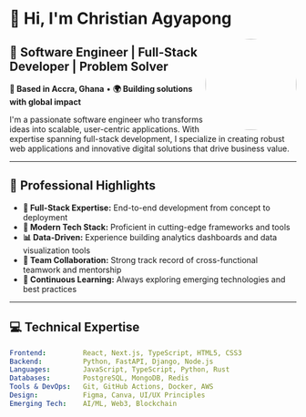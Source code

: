 # 👋 Hi, I'm Christian Agyapong

<img src="https://avatars.githubusercontent.com/ChristianAgyapong" align="right" width="160" style="border-radius:50%">

## 🚀 Software Engineer | Full-Stack Developer | Problem Solver

**📍 Based in Accra, Ghana** • **🌍 Building solutions with global impact**

I'm a passionate software engineer who transforms ideas into scalable, user-centric applications. With expertise spanning full-stack development, I specialize in creating robust web applications and innovative digital solutions that drive business value.

---

## 🎯 Professional Highlights

- **💼 Full-Stack Expertise:** End-to-end development from concept to deployment
- **🔧 Modern Tech Stack:** Proficient in cutting-edge frameworks and tools
- **📊 Data-Driven:** Experience building analytics dashboards and data visualization tools
- **🤝 Team Collaboration:** Strong track record of cross-functional teamwork and mentorship
- **🌱 Continuous Learning:** Always exploring emerging technologies and best practices

---

## 💻 Technical Expertise

```yaml
Frontend:         React, Next.js, TypeScript, HTML5, CSS3
Backend:          Python, FastAPI, Django, Node.js
Languages:        JavaScript, TypeScript, Python, Rust
Databases:        PostgreSQL, MongoDB, Redis
Tools & DevOps:   Git, GitHub Actions, Docker, AWS
Design:           Figma, Canva, UI/UX Principles
Emerging Tech:    AI/ML, Web3, Blockchain
